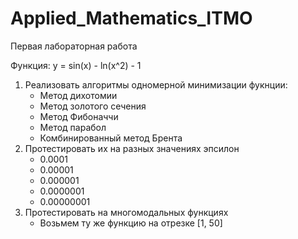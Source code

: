 # Applied_Mathematics_ITMO

Первая лабораторная работа

Функция: y = sin(x) - ln(x^2) - 1
1. Реализовать алгоритмы одномерной минимизации фукнции:
   - Метод дихотомии
   - Метод золотого сечения
   - Метод Фибоначчи
   - Метод парабол
   - Комбинированный метод Брента
2. Протестировать их на разных значениях эпсилон
   - 0.0001
   - 0.00001
   - 0.000001
   - 0.0000001
   - 0.00000001
3. Протестировать на многомодальных функциях
   - Возьмем ту же функцию на отрезке [1, 50]
